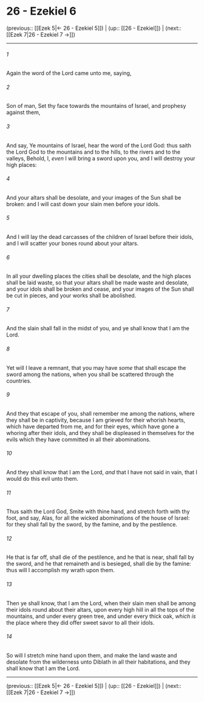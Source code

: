 # 26 - Ezekiel 6

(previous:: [[Ezek 5|← 26 - Ezekiel 5]]) | (up:: [[26 - Ezekiel]]) | (next:: [[Ezek 7|26 - Ezekiel 7 →]])

***


###### 1 
Again the word of the Lord came unto me, saying, 

###### 2 
Son of man, Set thy face towards the mountains of Israel, and prophesy against them, 

###### 3 
And say, Ye mountains of Israel, hear the word of the Lord God: thus saith the Lord God to the mountains and to the hills, to the rivers and to the valleys, Behold, I, _even_ I will bring a sword upon you, and I will destroy your high places: 

###### 4 
And your altars shall be desolate, and your images of the Sun shall be broken: and I will cast down your slain men before your idols. 

###### 5 
And I will lay the dead carcasses of the children of Israel before their idols, and I will scatter your bones round about your altars. 

###### 6 
In all your dwelling places the cities shall be desolate, and the high places shall be laid waste, so that your altars shall be made waste and desolate, and your idols shall be broken and cease, and your images of the Sun shall be cut in pieces, and your works shall be abolished. 

###### 7 
And the slain shall fall in the midst of you, and ye shall know that I am the Lord. 

###### 8 
Yet will I leave a remnant, that you may have _some_ that shall escape the sword among the nations, when you shall be scattered through the countries. 

###### 9 
And they that escape of you, shall remember me among the nations, where they shall be in captivity, because I am grieved for their whorish hearts, which have departed from me, and for their eyes, which have gone a whoring after their idols, and they shall be displeased in themselves for the evils which they have committed in all their abominations. 

###### 10 
And they shall know that I am the Lord, _and_ that I have not said in vain, that I would do this evil unto them. 

###### 11 
Thus saith the Lord God, Smite with thine hand, and stretch forth with thy foot, and say, Alas, for all the wicked abominations of the house of Israel: for they shall fall by the sword, by the famine, and by the pestilence. 

###### 12 
He that is far off, shall die of the pestilence, and he that is near, shall fall by the sword, and he that remaineth and is besieged, shall die by the famine: thus will I accomplish my wrath upon them. 

###### 13 
Then ye shall know, that I am the Lord, when their slain men shall be among their idols round about their altars, upon every high hill in all the tops of the mountains, and under every green tree, and under every thick oak, _which is_ the place where they did offer sweet savor to all their idols. 

###### 14 
So will I stretch mine hand upon them, and make the land waste and desolate from the wilderness unto Diblath in all their habitations, and they shall know that I am the Lord.

***

(previous:: [[Ezek 5|← 26 - Ezekiel 5]]) | (up:: [[26 - Ezekiel]]) | (next:: [[Ezek 7|26 - Ezekiel 7 →]])
